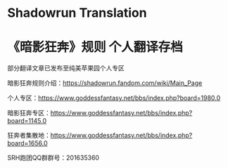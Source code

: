 #  Shadowrun Translation
# 《暗影狂奔》规则 个人翻译存档

部分翻译文章已发布至纯美苹果园个人专区

暗影狂奔规则介绍：https://shadowrun.fandom.com/wiki/Main_Page

个人专区：https://www.goddessfantasy.net/bbs/index.php?board=1980.0

暗影狂奔专区：https://www.goddessfantasy.net/bbs/index.php?board=1145.0

狂奔者集散地：https://www.goddessfantasy.net/bbs/index.php?board=1656.0

SRH跑团QQ群群号：201635360
